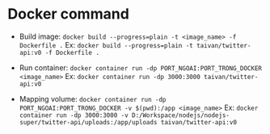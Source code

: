 # Docker command

- Build image: `docker build --progress=plain -t <image_name> -f Dockerfile .`
Ex: `docker build --progress=plain -t taivan/twitter-api:v0 -f Dockerfile .`

- Run container: `docker container run -dp PORT_NGOAI:PORT_TRONG_DOCKER <image_name>`
Ex: `docker container run -dp 3000:3000 taivan/twitter-api:v0`

- Mapping volume: `docker container run -dp PORT_NGOAI:PORT_TRONG_DOCKER -v $(pwd):/app <image_name>`
Ex: `docker container run -dp 3000:3000 -v D:/Workspace/nodejs/nodejs-super/twitter-api/uploads:/app/uploads taivan/twitter-api:v0`
